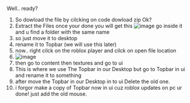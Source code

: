 Well.. ready?
1. So dowload the file by cilcking on code dowload zip Ok?
2. Extract the Files
once your done you will get this
![image](https://github.com/loly25/Ro18/assets/125880974/3ca10b21-9616-4035-aa2a-e8e80a16e5ef)
go inside it and u find a folder with the same name
3. so just move it to desktop
4. rename it to Topbar (we will use this later)
5. now.. right cilck on the roblox player and cilck on open file location
6. ![image](https://github.com/loly25/Ro18/assets/125880974/dd33f09e-e9b7-48cb-a7e1-a37216beb5c4)
7. then go to content then textures and go to ui
8. This is where we use The Topbar in our Desktop but go to Topbar in ui and rename it to something
9. after move the Topbar in our Desktop in to ui Delete the old one.
10. i forgor make a copy of Topbar now in ui cuz roblox updates on pc
ur done! just add the old mouse.

